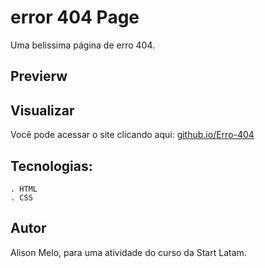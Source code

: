 # error 404 Page

Uma belissima página de erro 404.

## Previerw


## Visualizar

Você pode acessar o site clicando aqui: [github.io/Erro-404]( https://alisonmelo.github.io/Erro-404/)

## Tecnologias:

```
. HTML
. CSS
```

## Autor
Alison Melo, para uma atividade do curso da Start Latam.
